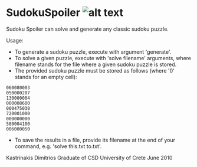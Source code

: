 # SudokuSpoiler ![alt text](https://github.com/kastrind/SudokuSpoiler/blob/master/sudospoiler.ico "SudokuSpoiler")
Sudoku Spoiler can solve and generate any classic sudoku puzzle.

Usage:
* To generate a sudoku puzzle, execute with argument 'generate'.
* To solve a given puzzle, execute with 'solve filename' arguments, where filename stands for the file where a given sudoku puzzle is stored.
* The provided sudoku puzzle must be stored as follows (where '0' stands for an empty cell):

```
060080003
050000207
130000004
000008600
000475030
720001000
000000000
580004100
006000050
```
  
* To save the results in a file, provide its filename at the end of your command, e.g. 'solve this.txt to.txt'.

Kastrinakis Dimitrios
Graduate of CSD University of Crete
June 2010
